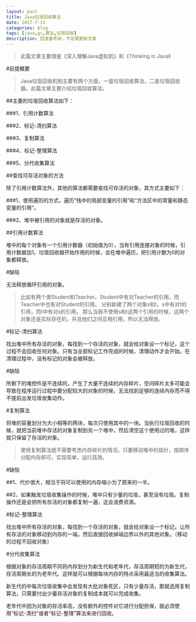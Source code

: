 ```yaml
---
layout: post
title: Java垃圾回收算法
date: 2017-7-15
categories: blog
tags: [java,gc,算法,垃圾回收]
description: 因准备考研，不定期更新文章
---
```


>此篇文章主要借鉴《深入理解Java虚拟机》和《Thinking in Java》

#前提概要

>Java垃圾回收机制主要有两个方面，一是垃圾回收算法，二是垃圾回收器。此篇文章主要介绍垃圾回收算法。

##主要的垃圾回收算法如下：

###1、引用计数算法

###2、标记-清扫算法

###3、复制算法

###4、标记-整理算法

###5、分代收集算法

##查找可存活对象的方法

除了引用计数算法外，其他的算法都需要查找可存活的对象，其方式主要如下： 

###1、使用遍历的方式，遍历“栈中的局部变量的引用”和“方法区中的常量和静态变量的引用”。

###2、堆中被引用的对象就是存活的对象。

##引用计数算法

堆中的每个对象有一个引用计数器（初始值为0），当有引用连接对象的时候，引用计数器加1。垃圾回收器开始作用的时候，会在堆中遍历，把引用计数为0的对象都释放。

#缺陷

无法释放循环引用的对象。

>比如有两个类Student和Teacher。Student中有对Teacher的引用，而Teacher中也有对Student的引用。 
分别新建了两个对象s和t。s中有对t的引用，而t中有对s的引用。 
那么当我不使用s和t这两个引用的时候，这两个对象还是实际存在的，并且他们之间互相引用，所以无法释放。

#标记-清扫算法

找出堆中所有存活的对象，每找到一个存活的对象，就会给对象设一个标记，这个过程不会回收任何对象。只有当全部标记工作完成的时候，清理动作才会开始。在清理过程中，没有标记的对象会被释放。

#缺陷

所剩下的堆控件是不连续的，产生了大量不连续的内存碎片，空间碎片太多可能会导致在程序运行过程中要分配较大的对象的时候，无法找到足够的连续内存而不得不提前出发垃圾收集动作。

#复制算法

将堆的容量划分为大小相等的两块，每次只使用其中的一块。当执行垃圾回收的时候，就把当前堆中存活的对象复制到另一个堆中，然后清空这个使用过的堆，这样就只保留了存活的对象。

>使用复制算法就不需要考虑内存碎片的情况，只要移动堆中的指针，按顺序分配内存即可，实现简单，运行高效。

#缺陷

##1、代价很大，相当于将可以使用的内存缩小为了原来的一半。

##2、如果触发垃圾收集操作的时候，堆中只有少量的垃圾，甚至没有垃圾。复制操作还是会把所有存活的对象都复制一遍，这会浪费资源。

#标记-整理算法

找出堆中所有存活的对象，每找到一个存活的对象，就会给对象设一个标记。让所有存活的对象移动到内存的一端，然后直接回收掉端边界以外的其他对象。（移动的过程不回收对象）

#分代收集算法

根据对象的存活周期不同将内存划分为新生代和老年代，存活周期短的为新生代，存活周期长的为老年代。这样就可以根据每块内存的特点采用最适当的收集算法。

新生代的中每次垃圾收集中会发现有大批对象死区，只有少量存活，那就选用复制算法，只需要付出少量存活对象的复制成本就可以完成收集。

老年代中因为对象的存活率高，没有额外的控件对它进行分配担保，就必须使用“标记-清扫”或者“标记-整理”算法来进行回收。
